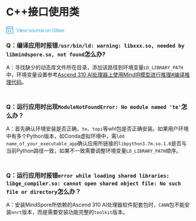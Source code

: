 # C++接口使用类

<a href="https://gitee.com/mindspore/docs/blob/r1.2/docs/faq/source_zh_cn/mindspore_cpp_library.md" target="_blank"><img src="./_static/logo_source.png"></a>

<font size=3>**Q：编译应用时报错`/usr/bin/ld: warning: libxxx.so, needed by libmindspore.so, not found`怎么办?**</font>

A：寻找缺少的动态库文件所在目录，添加该路径到环境变量`LD_LIBRARY_PATH`中，环境变量设置参考[Ascend 310 AI处理器上使用MindIR模型进行推理#编译推理代码](https://www.mindspore.cn/tutorial/inference/zh-CN/r1.2/multi_platform_inference_ascend_310_mindir.html#id6)。

<br/>

<font size=3>**Q：运行应用时出现`ModuleNotFoundError: No module named 'te'`怎么办？**</font>

A：首先确认环境安装是否正确，`te`、`topi`等whl包是否正确安装。如果用户环境中有多个Python版本，如Conda虚拟环境中，需`ldd name_of_your_executable_app`确认应用所链接的`libpython3.7m.so.1.0`是否与当前Python路径一致，如果不一致需要调整环境变量`LD_LIBRARY_PATH`顺序。

<br/>

<font size=3>**Q：运行应用时报错`error while loading shared libraries: libge_compiler.so: cannot open shared object file: No such file or directory`怎么办？**</font>

A：安装MindSpore所依赖的Ascend 310 AI处理器软件配套包时，`CANN`包不能安装`nnrt`版本，而是需要安装功能完整的`toolkit`版本。